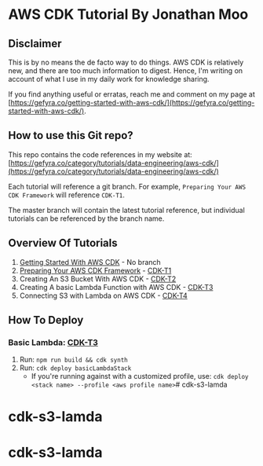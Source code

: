 # AWS CDK Tutorial By Jonathan Moo
## Disclaimer
This is by no means the de facto way to do things. AWS CDK is relatively new, and there are too much information to digest. Hence, I'm writing on account of what I use in my daily work for knowledge sharing.

If you find anything useful or erratas, reach me and comment on my page at [https://gefyra.co/getting-started-with-aws-cdk/](https://gefyra.co/getting-started-with-aws-cdk/).

## How to use this Git repo?
This repo contains the code references in my website at:
[https://gefyra.co/category/tutorials/data-engineering/aws-cdk/](https://gefyra.co/category/tutorials/data-engineering/aws-cdk/)

Each tutorial will reference a git branch. For example, `Preparing Your AWS CDK Framework` will reference `CDK-T1`.

The master branch will contain the latest tutorial reference, but individual tutorials can be referenced by the branch name.

## Overview Of Tutorials
1. [Getting Started With AWS CDK](https://gefyra.co/getting-started-with-aws-cdk/) - No branch
2. [Preparing Your AWS CDK Framework](https://gefyra.co/preparing-your-aws-cdk-framework/) - [CDK-T1](https://github.com/jonathan-moo/gefyra-cdk-demo/tree/CDK-T1)
3. Creating An S3 Bucket With AWS CDK - [CDK-T2](https://github.com/jonathan-moo/gefyra-cdk-demo/tree/CDK-T2)
4. Creating A basic Lambda Function with AWS CDK - [CDK-T3](https://github.com/jonathan-moo/gefyra-cdk-demo/tree/CDK-T3)
5. Connecting S3 with Lambda on AWS CDK - [CDK-T4](https://github.com/jonathan-moo/gefyra-cdk-demo/tree/CDK-T4)

## How To Deploy
### Basic Lambda: [CDK-T3](https://github.com/jonathan-moo/gefyra-cdk-demo/tree/CDK-T3)
1. Run: `npm run build && cdk synth`
2. Run: `cdk deploy basicLambdaStack`
    * If you're running against with a customized profile, use: `cdk deploy <stack name> --profile <aws profile name>`# cdk-s3-lamda
# cdk-s3-lamda
# cdk-s3-lamda
